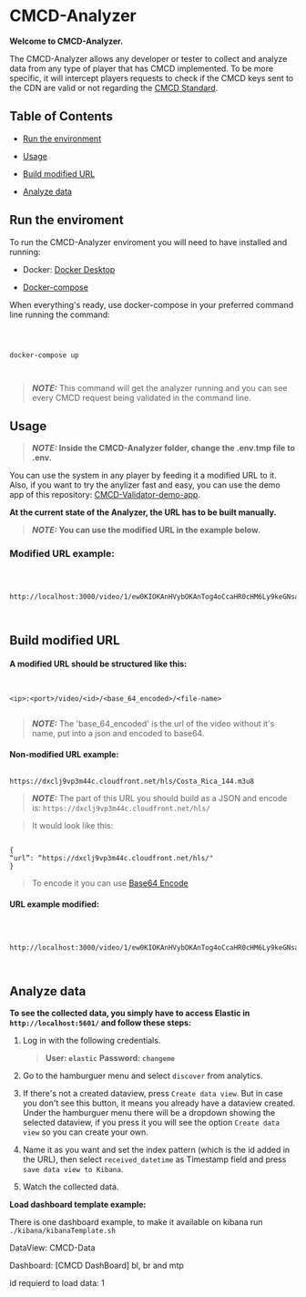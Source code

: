 # CMCD-Analyzer

**Welcome to CMCD-Analyzer.**

  

The CMCD-Analyzer allows any developer or tester to collect and analyze data from any type of player that has CMCD implemented. To be more specific, it will intercept players requests to check if the CMCD keys sent to the CDN are valid or not regarding the [CMCD Standard](https://cdn.cta.tech/cta/media/media/resources/standards/pdfs/cta-5004-final.pdf).

  

## Table of Contents

  

* [Run the environment](#Run-the-environment)

* [Usage](#Usage)

* [Build modified URL](#Build-modified-URL)

* [Analyze data](#Analyze-data)

  

## Run the enviroment

  

To run the CMCD-Analyzer enviroment you will need to have installed and running:

  

- Docker: [Docker Desktop](https://www.docker.com/products/docker-desktop/)

  

- [Docker-compose](https://docs.docker.com/compose/install/)

  

When everything's ready, use docker-compose in your preferred command line running the command:

  

````

  

docker-compose up

  

````

  

>  **_NOTE:_** This command will get the analyzer running and you can see every CMCD request being validated in the command line.

  

## Usage

  

>  **_NOTE:_ Inside the CMCD-Analyzer folder, change the .env.tmp file to .env.**

  

You can use the system in any player by feeding it a modified URL to it. Also, if you want to try the anylizer fast and easy, you can use the demo app of this repository: [CMCD-Validator-demo-app](https://github.com/montevideo-tech/cmcd-validator/tree/develop/packages/cmcd-validator-demo-app).

  

**At the current state of the Analyzer, the URL has to be built manually.**

  

>  **_NOTE:_ You can use the modified URL in the example below.**

  

### Modified URL example:

````

  

http://localhost:3000/video/1/ew0KIOKAnHVybOKAnTog4oCcaHR0cHM6Ly9keGNsajl2cDNtNDRjLmNsb3VkZnJvbnQubmV0L2hscyINCn0=/Costa_Rica_144.m3u8

  

````

  

## Build modified URL

#### A modified URL should be structured like this:

````


<ip>:<port>/video/<id>/<base_64_encoded>/<file-name>


````

>  **_NOTE:_** The 'base_64_encoded' is the url of the video without it's name, put into a json and encoded to base64.

  

#### Non-modified URL example:

````

https://dxclj9vp3m44c.cloudfront.net/hls/Costa_Rica_144.m3u8

````

  

>  **_NOTE:_** The part of this URL you should build as a JSON and encode is: ````https://dxclj9vp3m44c.cloudfront.net/hls/````

>It would look like this:

````

{
“url”: “https://dxclj9vp3m44c.cloudfront.net/hls/"
}

````

> To encode it you can use [Base64 Encode](https://www.base64encode.org/)

#### URL example modified:

````

  

http://localhost:3000/video/1/ew0KIOKAnHVybOKAnTog4oCcaHR0cHM6Ly9keGNsajl2cDNtNDRjLmNsb3VkZnJvbnQubmV0L2hscyINCn0=/Costa_Rica_144.m3u8

  

````

  

## Analyze data

  

**To see the collected data, you simply have to access Elastic in ````http://localhost:5601/```` and follow these steps:**

1. Log in with the following credentials.
	>**User: ````elastic````**
	>**Password: ````changeme````**
	
2. Go to the hamburguer menu and select ````discover```` from analytics.

3. If there's not a created dataview, press ````Create data view````. But in case you don't see this button, it means you already have a dataview created. 
Under the hamburguer menu there will be a dropdown showing the selected dataview, if you press it you will see the option ````Create data view```` so you can create your own.
 
4. Name it as you want and set the index pattern (which is the id added in the URL), then select ````received_datetime```` as Timestamp field and press ````save data view to Kibana````.

5. Watch the collected data.

**Load dashboard template example:**

There is one dashboard example, to make it available on kibana run ````./kibana/kibanaTemplate.sh````

DataView: CMCD-Data

Dashboard: [CMCD DashBoard] bl, br and mtp

id requierd to load data: 1
